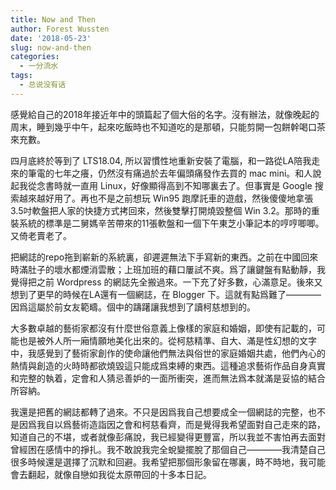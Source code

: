 ```yaml
---
title: Now and Then
author: Forest Wussten
date: '2018-05-23'
slug: now-and-then
categories:
  - 一分流水
tags:
  - 总说没有话
---
```


感覺給自己的2018年接近年中的頭篇起了個大俗的名字。沒有辦法，就像晚起的周末，睡到幾乎中午，起來吃飯時也不知道吃的是那頓，只能剪開一包餅幹喝口茶來充數。

四月底終於等到了 LTS18.04, 所以習慣性地重新安裝了電腦，和一路從LA陪我走來的筆電的七年之癢，仍然沒有痛過於去年偏頭痛發作去買的 mac mini。和人說起我從念書時就一直用 Linux，好像顯得高到不知哪裏去了。但事實是 Google 搜索越來越好用了。再也不是之前想玩 Win95 跑摩託車的遊戲，然後傻傻地拿張3.5吋軟盤把人家的快捷方式拷回來，然後雙擊打開燒毀整個 Win 3.2。那時的重裝系統的標準是二舅媽辛苦帶來的11張軟盤和一個下午東芝小筆記本的哼哼唧唧。又倚老賣老了。

把網誌的repo拖到嶄新的系統裏，卻遲遲無法下手寫新的東西。之前在中國回來時滿肚子的壞水都煙消雲散；上班加班的藉口屢試不爽。爲了讓鍵盤有點動靜，我覺得把之前 Wordpress 的網誌先全搬過來。一下充了好多數，心滿意足。後來又想到了更早的時候在LA還有一個網誌，在 Blogger 下。這就有點爲難了————因爲這屬於前女友範疇。個中的躊躇讓我想到了讀柯慈想到的。

大多數卓越的藝術家都沒有什麼世俗意義上像樣的家庭和婚姻，即使有記載的，可能也是被外人所一廂情願地美化出來的。從柯慈精準、自大、滿是性幻想的文字中，我感覺到了藝術家創作的使命讓他們無法與俗世的家庭婚姻共處，他們內心的熱情與創造的火時時都欲燒毀這只能成爲束縛的東西。這種追求藝術作品自身真實和完整的執着，定會和人猜忌善妒的一面所衝突，進而無法爲本就滿是妥協的結合所容納。

我還是把舊的網誌都轉了過來。不只是因爲我自己想要成全一個網誌的完整，也不是因爲我自以爲藝術造詣因之會和柯慈看齊，而是覺得我希望面對自己走來的路，知道自己的不堪，或者就像彭痛說，我已經變得更豐富，所以我並不害怕再去面對曾經困在感情中的掙扎。我不敢說我完全蛻變擺脫了那個自己————我清楚自己很多時候還是選擇了沉默和回避。我希望把那個形象留在哪裏，時不時地，我可能會去翻起，就像自戀如我從太原帶回的十多本日記。
